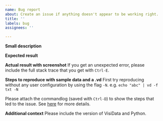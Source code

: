 ```yaml
---
name: Bug report
about: Create an issue if anything doesn't appear to be working right.
title: ''
labels: bug
assignees: ''

---
```


**Small description**

**Expected result**

**Actual result with screenshot**
If you get an unexpected error, please include the full stack trace that you get with `Ctrl-E`.

**Steps to reproduce with sample data and a .vd**
First try reproducing without any user configuration by using the flag `-N`.
e.g. `echo "abc" | vd -f txt -N`

Please attach the commandlog (saved with `Ctrl-D`) to show the steps that led to the issue.
See [here](http://visidata.org/docs/save-restore/) for more details.

**Additional context**
Please include the version of VisiData and Python.
